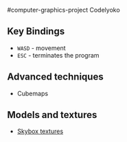 #computer-graphics-project
Codelyoko
## Key Bindings

* `WASD` - movement
* `ESC` - terminates the program

## Advanced techniques

* Cubemaps


## Models and textures

* [Skybox textures](https://sketchfab.com/3d-models/free-skybox-dystopian-alleyway-80ddc539289a4a439c0e3ea4e59e2b84)
